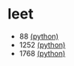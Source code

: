 # leet

* 88 [(python)](src/88/88.py)
* 1252 [(python)](src/1252/1252.py)
* 1768 [(python)](src/1768/1768.py)